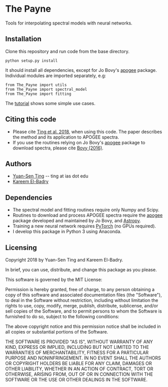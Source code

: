 # The Payne
Tools for interpolating spectral models with neural networks. 

## Installation 
Clone this repository and run code from the base directory.
```
python setup.py install
````

It should install all dependencies, except for Jo Bovy's [apogee](https://github.com/jobovy/apogee) package. Individual modules are imported separately, e.g:
```
from The_Payne import utils
from The_Payne import spectral_model
from The_Payne import fitting
```

The [tutorial](https://github.com/tingyuansen/The_Payne/blob/master/tutorial.ipynb) shows some simple use cases. 

## Citing this code
* Please cite [Ting et al. 2018](http://adsabs.harvard.edu/cgi-bin/bib_query?arXiv:1804.01530), when using this code. The paper describes the method and its application to APOGEE spectra.
* If you use the routines relying on Jo Bovy's [apogee](https://github.com/jobovy/apogee) package to download spectra, please cite [Bovy (2016)](http://adsabs.harvard.edu/cgi-bin/bib_query?arXiv:1510.06745).

## Authors
* [Yuan-Sen Ting](http://www.sns.ias.edu/~ting/) -- ting at ias dot edu
* [Kareem El-Badry](http://w.astro.berkeley.edu/~kelbadry/)

## Dependencies 
* The spectral model and fitting routines require only Numpy and Scipy.
* Routines to download and process APOGEE spectra require the [apogee](https://github.com/jobovy/apogee) package developed and maintained by Jo Bovy, and [Astropy](http://www.astropy.org/).
* Training a new neural network requires [PyTorch](http://pytorch.org/) (no GPUs required).
* I develop this package in Python 3 using Anaconda.

## Licensing

Copyright 2018 by Yuan-Sen Ting and Kareem El-Badry.

In brief, you can use, distribute, and change this package as you please. 

This software is governed by the MIT License:

Permission is hereby granted, free of charge, to any person obtaining a copy
of this software and associated documentation files (the "Software"), to deal
in the Software without restriction, including without limitation the rights
to use, copy, modify, merge, publish, distribute, sublicense, and/or sell
copies of the Software, and to permit persons to whom the Software is
furnished to do so, subject to the following conditions:

The above copyright notice and this permission notice shall be included in
all copies or substantial portions of the Software.

THE SOFTWARE IS PROVIDED "AS IS", WITHOUT WARRANTY OF ANY KIND, EXPRESS OR
IMPLIED, INCLUDING BUT NOT LIMITED TO THE WARRANTIES OF MERCHANTABILITY,
FITNESS FOR A PARTICULAR PURPOSE AND NONINFRINGEMENT. IN NO EVENT SHALL THE
AUTHORS OR COPYRIGHT HOLDERS BE LIABLE FOR ANY CLAIM, DAMAGES OR OTHER
LIABILITY, WHETHER IN AN ACTION OF CONTRACT, TORT OR OTHERWISE, ARISING FROM,
OUT OF OR IN CONNECTION WITH THE SOFTWARE OR THE USE OR OTHER DEALINGS IN
THE SOFTWARE.

